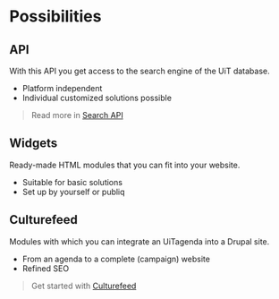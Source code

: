---
---

# Possibilities

## API

With this API you get access to the search engine of the UiT database.

- Platform independent
- Individual customized solutions possible

> Read more in [Search API](http://documentatie.uitdatabank.be/content/search_api/latest/index.html)

## Widgets

Ready-made HTML modules that you can fit into your website.

- Suitable for basic solutions
- Set up by yourself or publiq

## Culturefeed

Modules with which you can integrate an UiTagenda into a Drupal site.

- From an agenda to a complete (campaign) website
- Refined SEO


> Get started with [Culturefeed](http://documentatie.uitdatabank.be/content/culturefeed/latest/index.html)

